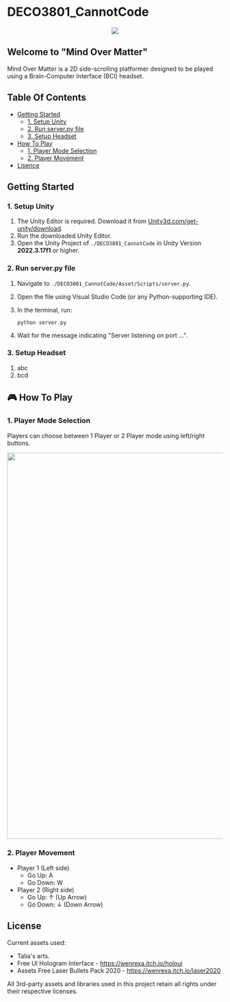 # DECO3801_CannotCode
<p align="center">
    <img src="https://github.com/user-attachments/assets/d3fee8bb-6340-4fee-b9f2-c201fcfd1047" />
</p>
        
## Welcome to "Mind Over Matter"
Mind Over Matter is a 2D side-scrolling platformer designed to be played using a Brain-Computer Interface (BCI) headset.

## Table Of Contents
- [Getting Started](#getting-started)
    + [1. Setup Unity](#1-setup-unity)
    + [2. Run server.py file](#2-run-server.py-file)
    + [3. Setup Headset](#3-setup-headset)
- [How To Play](#how-to-play)
    + [1. Player Mode Selection](#1-player-mode-selection)
    + [2. Player Movement](#2-player-movement)
- [Lisence](#license)


## Getting Started
### 1. Setup Unity
1. The Unity Editor is required. Download it from <a href="https://unity.com/download">Unity3d.com/get-unity/download</a>.
2. Run the downloaded Unity Editor.
3. Open the Unity Project of `./DECO3801_CannotCode` in Unity Version **2022.3.17f1** or higher.

### 2. Run server.py file
1. Navigate to `./DECO3801_CannotCode/Asset/Scripts/server.py`.
2. Open the file using Visual Studio Code (or any Python-supporting IDE).
3. In the terminal, run:

   ```
   python server.py
   ```
   
5. Wait for the message indicating "Server listening on port ...".

### 3. Setup Headset
1. abc
2. bcd

## 🎮 How To Play
### 1. Player Mode Selection
Players can choose between 1 Player or 2 Player mode using left/right buttons.
<p align="center">
  <img src="https://github.com/user-attachments/assets/efc91298-da52-4af3-8be7-9e4a2993b713" width="900"/>
</p>

### 2. Player Movement
- Player 1 (Left side)
    + Go Up: A
    + Go Down: W
- Player 2 (Right side)
    + Go Up: ↑ (Up Arrow)
    + Go Down: ↓ (Down Arrow)
## License
Current assets used:
- Talia's arts.
- Free UI Hologram Interface - https://wenrexa.itch.io/holoui
- Assets Free Laser Bullets Pack 2020 - https://wenrexa.itch.io/laser2020

All 3rd-party assets and libraries used in this project retain all rights under their respective licenses.
